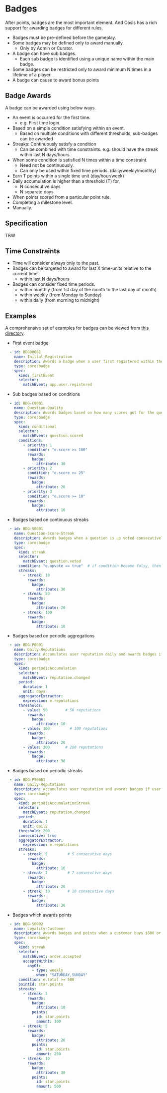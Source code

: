 # Badges

After points, badges are the most important element. And Oasis has a rich support
for awarding badges for different rules.

* Badges must be pre-defined before the gameplay.
* Some badges may be defined only to award manually.
  * Only by Admin or Curator.
* A badge can have sub badges.
    * Each sub badge is identified using a unique name within the main badge.
* Some badges can be restricted only to award minimum N times in a lifetime of a player.
* A badge can cause to award bonus points


## Badge Awards

A badge can be awarded using below ways.

* An event is occurred for the first time.
    * e.g. First time login.
* Based on a simple condition satisfying within an event.
    * Based on multiple conditions with different thresholds, sub-badges can be awarded
* Streaks: Continuously satisfy a condition
    * Can be combined with time constraints. e.g. should have the streak within last N days/hours.
* When some condition is satisfied N times within a time constraint.
    * Need not be continuously.
    * Can only be used within fixed time periods. (daily/weekly/monthly)
* Earn T points within a single time unit (day/hour/week)
* Daily accumulation is higher than a threshold (T) for,
  * N consecutive days
  * N separate days
* When points scored from a particular point rule.
* Completing a milestone level.
* Manually.

## Specification
TBW

## Time Constraints

* Time will consider always only to the past.
* Badges can be targeted to award for last X time-units relative to the current time.
    * within last N days/hours
* Badges can consider fixed time periods.
    * within monthly (from 1st day of the month to the last day of month)
    * within weekly (from Monday to Sunday)
    * within daily (from morning to midnight)
  
## Examples

A comprehensive set of examples for badges can be viewed from [this directory](elements/badges/src/test/resources).

* First event badge
```yaml
  - id: BDG00001
    name: Initial-Registration
    description: Awards a badge when a user first registered within the application.
    type: core:badge
    spec:
      kind: firstEvent
      selector:
        matchEvent: app.user.registered
```

* Sub badges based on conditions
```yaml
  - id: BDG-C0001
    name: Question-Quality
    description: Awards badges based on how many scores got for the question
    type: core:badge
    spec:
      kind: conditional
      selector:
        matchEvent: question.scored
      conditions:
        - priority: 1
          condition: "e.score >= 100"
          rewards:
            badge:
              attribute: 30
        - priority: 2
          condition: "e.score >= 25"
          rewards:
            badge:
              attribute: 20
        - priority: 3
          condition: "e.score >= 10"
          rewards:
            badge:
              attribute: 10
```

* Badges based on continuous streaks
```yaml
  - id: BDG-S0001
    name: Question-Score-Streak
    description: Awards badges when a question is up voted consecutively
    type: core:badge
    spec:
      kind: streak
      selector:
        matchEvent: question.voted
      condition: "e.upvote == true"  # if condition become falsy, then streak will break.
      streaks:
        - streak: 10
          rewards:
            badge:
              attribute: 30
        - streak: 50
          rewards:
            badge:
              attribute: 20
        - streak: 100
          rewards:
            badge:
              attribute: 10
```

* Badges based on periodic aggregations
```yaml
  - id: BDG-P0001
    name: Daily-Reputations
    description: Accumulates user reputation daily and awards badges if user scores 50+ reputations on a day
    type: core:badge
    spec:
      kind: periodicAccumulation
      selector:
        matchEvent: reputation.changed
      period:
        duration: 1
        unit: days
      aggregatorExtractor:
        expression: e.reputations
      thresholds:
        - value: 50        # 50 reputations
          rewards:
            badge:
              attribute: 10
        - value: 100         # 100 reputations
          rewards:
            badge:
              attribute: 20
        - value: 200       # 200 reputations
          rewards:
            badge:
              attribute: 30
```

* Badges based on periodic streaks
```yaml
  - id: BDG-PS0001
    name: Daily-Reputations
    description: Accumulates user reputation and awards badges if user scores 200+ reputation for minimum 5 consecutive days.
    type: core:badge
    spec:
      kind: periodicAccumulationStreak
      selector:
        matchEvent: reputation.changed
      period:
        duration: 1
        unit: daily
      threshold: 200
      consecutive: true
      aggregatorExtractor:
        expression: e.reputations
      streaks:
        - streak: 5         # 5 consecutive days
          rewards:
            badge:
              attribute: 10
        - streak: 7         # 7 consecutive days
          rewards:
            badge:
              attribute: 20
        - streak: 10        # 10 consecutive days
          rewards:
            badge:
              attribute: 30
```

* Badges which awards points
```yaml
  - id: BDG-S0002
    name: Loyality-Customer
    description: Awards badges and points when a customer buys $500 or more worth items consecutively in each weekend.
    type: core:badge
    spec:
      kind: streak
      selector:
        matchEvent: order.accepted
        acceptsWithin:
          anyOf:
            - type: weekly
              when: "SATURDAY,SUNDAY"
      condition: e.total >= 500
      pointId: star.points
      streaks:
        - streak: 3
          rewards:
            badge:
              attribute: 10
            points:
              id: star.points
              amount: 100
        - streak: 5
          rewards:
            badge:
              attribute: 20
            points:
              id: star.points
              amount: 250
        - streak: 10
          rewards:
            badge:
              attribute: 30
            points:
              id: star.points
              amount: 500
```